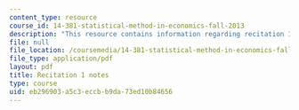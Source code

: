 ```yaml
---
content_type: resource
course_id: 14-381-statistical-method-in-economics-fall-2013
description: "This resource contains information regarding recitation 1 notes.\r\n"
file: null
file_location: /coursemedia/14-381-statistical-method-in-economics-fall-2013/eb296903a5c3eccbb9da73ed10b84656_MIT14_381F13_Recitation1.pdf
file_type: application/pdf
layout: pdf
title: Recitation 1 notes
type: course
uid: eb296903-a5c3-eccb-b9da-73ed10b84656
---
```


